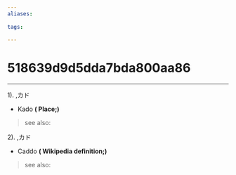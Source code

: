 ```yaml
---
aliases:
    
tags:
    
---
```


# 518639d9d5dda7bda800aa86
---
1).
,カド

- Kado
**( Place;)**
> see also: 
            
2).
,カド

- Caddo
**( Wikipedia definition;)**
> see also: 
            